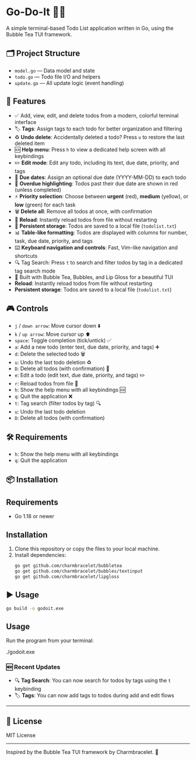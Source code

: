 # Go-Do-It 📝✨

A simple terminal-based Todo List application written in Go, using the Bubble Tea TUI framework.

## 🗂️ Project Structure

- `model.go` — Data model and state
- `todo.go` — Todo file I/O and helpers
- `update.go` — All update logic (event handling)

## 🚀 Features

- ✅ Add, view, edit, and delete todos from a modern, colorful terminal interface
- 🏷️ **Tags**: Assign tags to each todo for better organization and filtering
- ♻️ **Undo delete**: Accidentally deleted a todo? Press `u` to restore the last deleted item
- 🆘 **Help menu**: Press `h` to view a dedicated help screen with all keybindings
- ✏️ **Edit mode**: Edit any todo, including its text, due date, priority, and tags
- 📅 **Due dates**: Assign an optional due date (YYYY-MM-DD) to each todo
- 🔴 **Overdue highlighting**: Todos past their due date are shown in red (unless completed)
- ⚡ **Priority selection**: Choose between **urgent** (red), **medium** (yellow), or **low** (green) for each task
- 🗑️ **Delete all**: Remove all todos at once, with confirmation
- 🔄 **Reload**: Instantly reload todos from file without restarting
- 💾 **Persistent storage**: Todos are saved to a local file (`todolist.txt`)
- 📊 **Table-like formatting**: Todos are displayed with columns for number, task, due date, priority, and tags
- ⌨️ **Keyboard navigation and controls**: Fast, Vim-like navigation and shortcuts
- 🔍 Tag Search: Press `t` to search and filter todos by tag in a dedicated tag search mode
- 🎨 Built with Bubble Tea, Bubbles, and Lip Gloss for a beautiful TUI
- **Reload**: Instantly reload todos from file without restarting
- **Persistent storage**: Todos are saved to a local file (`todolist.txt`)

## 🎮 Controls

- `j` / `down arrow`: Move cursor down ⬇️
- `k` / `up arrow`: Move cursor up ⬆️
- `space`: Toggle completion (tick/untick) ✅
- `a`: Add a new todo (enter text, due date, priority, and tags) ➕
- `d`: Delete the selected todo 🗑️
- `u`: Undo the last todo deletion ♻️
- `D`: Delete all todos (with confirmation) 🚨
- `e`: Edit a todo (edit text, due date, priority, and tags) ✏️
- `r`: Reload todos from file 🔄
- `h`: Show the help menu with all keybindings 🆘
- `q`: Quit the application ❌
- `t`: Tag search (filter todos by tag) 🔍
- `u`: Undo the last todo deletion
- `D`: Delete all todos (with confirmation)

## 🛠️ Requirements

- `h`: Show the help menu with all keybindings
- `q`: Quit the application

## 📦 Installation

## Requirements

- Go 1.18 or newer

## Installation

1. Clone this repository or copy the files to your local machine.
2. Install dependencies:
   ```sh
   go get github.com/charmbracelet/bubbletea
   go get github.com/charmbracelet/bubbles/textinput
   go get github.com/charmbracelet/lipgloss
   ```

## ▶️ Usage

```sh
go build -o godoit.exe
```

## Usage

Run the program from your terminal:

./godoit.exe

### 🆕 Recent Updates

- 🔍 **Tag Search**: You can now search for todos by tags using the `t` keybinding
- 🏷️ **Tags**: You can now add tags to todos during add and edit flows

---

## 📄 License

MIT License

---

Inspired by the Bubble Tea TUI framework by Charmbracelet. 🍵
